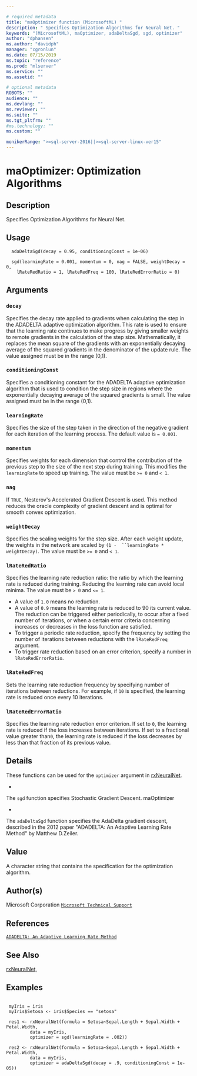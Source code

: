 ```yaml
--- 

# required metadata 
title: "maOptimizer function (MicrosoftML) " 
description: " Specifies Optimization Algorithms for Neural Net. " 
keywords: "(MicrosoftML), maOptimizer, adaDeltaSgd, sgd, optimizer" 
author: "dphansen"
ms.author: "davidph" 
manager: "cgronlun" 
ms.date: 07/15/2019
ms.topic: "reference" 
ms.prod: "mlserver" 
ms.service: "" 
ms.assetid: "" 

# optional metadata 
ROBOTS: "" 
audience: "" 
ms.devlang: "" 
ms.reviewer: "" 
ms.suite: "" 
ms.tgt_pltfrm: "" 
#ms.technology: "" 
ms.custom: "" 

monikerRange: ">=sql-server-2016||>=sql-server-linux-ver15"
--- 
```







 # maOptimizer: Optimization Algorithms 
 ## Description

Specifies Optimization Algorithms for Neural Net.


 ## Usage

```   
  adaDeltaSgd(decay = 0.95, conditioningConst = 1e-06)

  sgd(learningRate = 0.001, momentum = 0, nag = FALSE, weightDecay = 0,
    lRateRedRatio = 1, lRateRedFreq = 100, lRateRedErrorRatio = 0)

```

 ## Arguments



 ### `decay`
 Specifies the decay rate applied to gradients when calculating the step in the ADADELTA adaptive optimization algorithm. This rate is used  to ensure that the learning rate continues to make progress by giving smaller weights to remote gradients in the calculation of the step size. Mathematically, it replaces the mean square of the gradients with an exponentially decaying  average of the squared gradients in the denominator of the update rule. The  value assigned must be in the range (0,1). 



 ### `conditioningConst`
 Specifies a conditioning constant for the ADADELTA  adaptive optimization algorithm that is used to condition the step size in   regions where the exponentially decaying average of the squared gradients  is small. The value assigned must be in the range (0,1). 



 ### `learningRate`
 Specifies the size of the step taken in the direction of the negative gradient for each iteration of the learning process.   The default value is `= 0.001`. 



 ### `momentum`
 Specifies weights for each dimension that control the contribution of the previous step to the size of the next step during  training. This modifies the `learningRate` to speed up training. The value must be `>= 0` and `< 1`. 



 ### `nag`
 If `TRUE`, Nesterov's Accelerated Gradient Descent is used.  This method reduces the oracle complexity of gradient descent and is optimal  for smooth convex optimization. 



 ### `weightDecay`
 Specifies the scaling weights for the step size. After  each weight update, the weights in the network are scaled by `(1 -  ``learningRate * weightDecay)`. The value must be `>= 0` and `< 1`. 



 ### `lRateRedRatio`
 Specifies the learning rate reduction ratio: the ratio by which the learning rate is reduced during training. Reducing the learning rate can avoid local minima. The value must be `> 0` and `<= 1`.    
*   A value of `1.0` means no reduction.   
*   A value of `0.9` means the learning rate is reduced to 90  its current value.  
 The reduction can be triggered either periodically, to occur after a fixed   number of iterations, or when a certain error criteria concerning increases  or decreases in the loss function are satisfied.    
*   To trigger a periodic rate reduction, specify the frequency  by setting the number of iterations between reductions with the  `lRateRedFreq` argument.   
*   To trigger rate reduction based on an error criterion, specify a number   in `lRateRedErrorRatio`. 




 ### `lRateRedFreq`
 Sets the learning rate reduction frequency by specifying  number of iterations between reductions. For example, if `10` is  specified, the learning rate is reduced once every 10 iterations. 



 ### `lRateRedErrorRatio`
 Specifies the learning rate reduction error criterion.  If set to `0`, the learning rate is reduced if the loss increases between iterations. If set to a fractional value greater than`0`, the learning rate is reduced if the loss decreases by less than that fraction of its previous value. 



 ## Details

These functions can be used for the `optimizer` argument in 
[rxNeuralNet](rxNeuralNet.md). 


* 
 The `sgd` function specifies Stochastic Gradient Descent. maOptimizer

* 
 The `adaDeltaSgd` function specifies the AdaDelta gradient 
descent, described in the 2012 paper "ADADELTA: An Adaptive Learning Rate 
Method" by Matthew D.Zeiler. 




 ## Value

A character string that contains the specification for the 
 optimization algorithm.

 ## Author(s)

Microsoft Corporation [`Microsoft Technical Support`](https://go.microsoft.com/fwlink/?LinkID=698556&clcid=0x409)



 ## References

[`ADADELTA: An Adaptive Learning Rate Method`](http://www.matthewzeiler.com/pubs/googleTR2012/googleTR2012.pdf)



 ## See Also

[rxNeuralNet](rxNeuralNet.md),

 ## Examples

 ```

  myIris = iris
  myIris$Setosa <- iris$Species == "setosa"

  res1 <- rxNeuralNet(formula = Setosa~Sepal.Length + Sepal.Width + Petal.Width,
          data = myIris, 
          optimizer = sgd(learningRate = .002))

  res2 <- rxNeuralNet(formula = Setosa~Sepal.Length + Sepal.Width + Petal.Width,
          data = myIris, 
          optimizer = adaDeltaSgd(decay = .9, conditioningConst = 1e-05))
```



